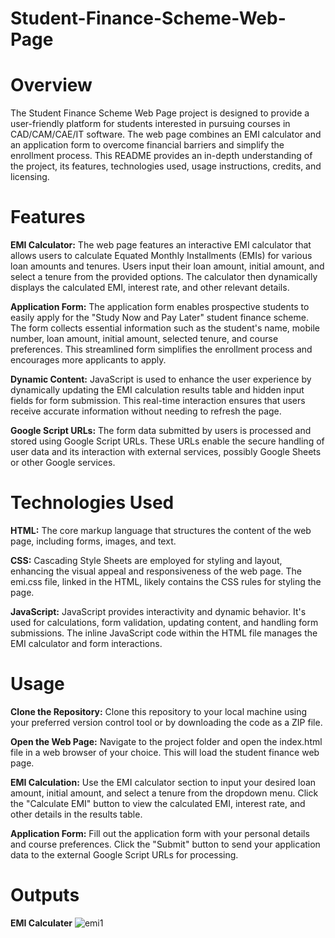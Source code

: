 # Student-Finance-Scheme-Web-Page
# Overview
The Student Finance Scheme Web Page project is designed to provide a user-friendly platform for students interested in pursuing courses in CAD/CAM/CAE/IT software. The web page combines an EMI calculator and an application form to overcome financial barriers and simplify the enrollment process. This README provides an in-depth understanding of the project, its features, technologies used, usage instructions, credits, and licensing.

# Features
**EMI Calculator:** The web page features an interactive EMI calculator that allows users to calculate Equated Monthly Installments (EMIs) for various loan amounts and tenures. Users input their loan amount, initial amount, and select a tenure from the provided options. The calculator then dynamically displays the calculated EMI, interest rate, and other relevant details.

**Application Form:** The application form enables prospective students to easily apply for the "Study Now and Pay Later" student finance scheme. The form collects essential information such as the student's name, mobile number, loan amount, initial amount, selected tenure, and course preferences. This streamlined form simplifies the enrollment process and encourages more applicants to apply.

**Dynamic Content:** JavaScript is used to enhance the user experience by dynamically updating the EMI calculation results table and hidden input fields for form submission. This real-time interaction ensures that users receive accurate information without needing to refresh the page.

**Google Script URLs:** The form data submitted by users is processed and stored using Google Script URLs. These URLs enable the secure handling of user data and its interaction with external services, possibly Google Sheets or other Google services.

# Technologies Used
**HTML:** The core markup language that structures the content of the web page, including forms, images, and text.

**CSS:** Cascading Style Sheets are employed for styling and layout, enhancing the visual appeal and responsiveness of the web page. The emi.css file, linked in the HTML, likely contains the CSS rules for styling the page.

**JavaScript:** JavaScript provides interactivity and dynamic behavior. It's used for calculations, form validation, updating content, and handling form submissions. The inline JavaScript code within the HTML file manages the EMI calculator and form interactions.

# Usage
**Clone the Repository:** Clone this repository to your local machine using your preferred version control tool or by downloading the code as a ZIP file.

**Open the Web Page:** Navigate to the project folder and open the index.html file in a web browser of your choice. This will load the student finance web page.

**EMI Calculation:** Use the EMI calculator section to input your desired loan amount, initial amount, and select a tenure from the dropdown menu. Click the "Calculate EMI" button to view the calculated EMI, interest rate, and other details in the results table.

**Application Form:** Fill out the application form with your personal details and course preferences. Click the "Submit" button to send your application data to the external Google Script URLs for processing.


# Outputs
**EMI Calculater**
![emi1](https://github.com/ningu93/Student-Finance-Scheme-Web-Page/assets/142236143/33b2b787-c70b-46b1-87ca-ae5b0f9d601d)
